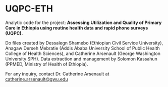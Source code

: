 # UQPC-ETH
Analytic code for the project: **Assessing Utilization and Quality of Primary Care in Ethiopia using routine health data and rapid phone surveys (UQPC).** 

Do files created by Dessalegn Shamebo (Ethiopian Civil Service University), Anagaw Derseh Mebratie (Addis Ababa University School of Public Health College of Health Sciences), and Catherine Arsenault (George Washington University SPH). Data extraction and management by Solomon Kassahun (PPMED, Ministry of Health of Ethiopia).

For any inquiry, contact Dr. Catherine Arsenault at catherine.arsenault@gwu.edu
